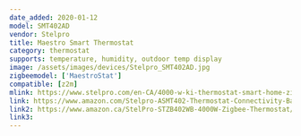 ```yaml
---
date_added: 2020-01-12
model: SMT402AD
vendor: Stelpro
title: Maestro Smart Thermostat
category: thermostat
supports: temperature, humidity, outdoor temp display
image: /assets/images/devices/Stelpro_SMT402AD.jpg
zigbeemodel: ['MaestroStat']
compatible: [z2m]
mlink: https://www.stelpro.com/en-CA/4000-w-ki-thermostat-smart-home-zigbee
link: https://www.amazon.com/Stelpro-ASMT402-Thermostat-Connectivity-Baseboards/dp/B07KWWLXD6
link2: https://www.amazon.ca/StelPro-STZB402WB-4000W-Zigbee-Thermostat/dp/B01M645P7H
link3: 
---
```

